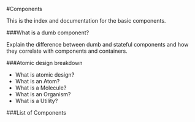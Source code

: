 #Components

This is the index and documentation for the basic components.

###What is a dumb component?

Explain the difference between dumb and stateful components and how they correlate with components
and containers.

###Atomic design breakdown

* What is atomic design?
* What is an Atom?
* What is a Molecule?
* What is an Organism?
* What is a Utility?

###List of Components
